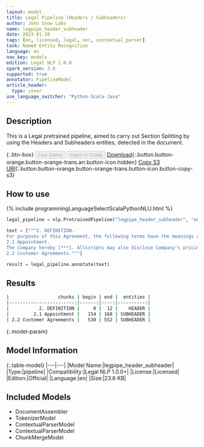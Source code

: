 ```yaml
---
layout: model
title: Legal Pipeline (Headers / Subheaders)
author: John Snow Labs
name: legpipe_header_subheader
date: 2023-01-20
tags: [en, licensed, legal, ner, contextual_parser]
task: Named Entity Recognition
language: en
nav_key: models
edition: Legal NLP 1.0.0
spark_version: 3.0
supported: true
annotator: PipelineModel
article_header:
  type: cover
use_language_switcher: "Python-Scala-Java"
---
```


## Description

This is a Legal pretrained pipeline, aimed to carry out Section Splitting by using the Headers and Subheaders entities, detected in the document.

{:.btn-box}
<button class="button button-orange" disabled>Live Demo</button>
<button class="button button-orange" disabled>Open in Colab</button>
[Download](https://s3.amazonaws.com/auxdata.johnsnowlabs.com/legal/models/legpipe_header_subheader_en_1.0.0_3.0_1674244247295.zip){:.button.button-orange.button-orange-trans.arr.button-icon.hidden}
[Copy S3 URI](s3://auxdata.johnsnowlabs.com/legal/models/legpipe_header_subheader_en_1.0.0_3.0_1674244247295.zip){:.button.button-orange.button-orange-trans.button-icon.button-copy-s3}

## How to use



<div class="tabs-box" markdown="1">
{% include programmingLanguageSelectScalaPythonNLU.html %}

```python
legal_pipeline = nlp.PretrainedPipeline("legpipe_header_subheader", "en", "legal/models")

text = ["""2. DEFINITION. 
For purposes of this Agreement, the following terms have the meanings ascribed thereto in this Section 1 and 2 Appointment as Reseller.
2.1 Appointment. 
The Company hereby [***]. Allscripts may also disclose Company's pricing information relating to its Merchant Processing Services and facilitate procurement of Merchant Processing Services on behalf of Sublicensed Customers, including, without limitation by references to such pricing information and Merchant Processing Services in Customer Agreements. 6
2.2 Customer Agreements."""]

result = legal_pipeline.annotate(text)
```

</div>

## Results

```bash
|                  chunks | begin | end |  entities |
|------------------------:|------:|----:|----------:|
|           2. DEFINITION |     0 |  12 |    HEADER |
|         2.1 Appointment |   154 | 168 | SUBHEADER |
| 2.2 Customer Agreements |   530 | 552 | SUBHEADER |
```

{:.model-param}
## Model Information

{:.table-model}
|---|---|
|Model Name:|legpipe_header_subheader|
|Type:|pipeline|
|Compatibility:|Legal NLP 1.0.0+|
|License:|Licensed|
|Edition:|Official|
|Language:|en|
|Size:|23.6 KB|

## Included Models

- DocumentAssembler
- TokenizerModel
- ContextualParserModel
- ContextualParserModel
- ChunkMergeModel
